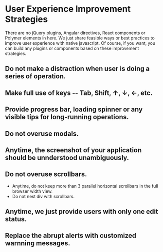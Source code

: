 # User Experience Improvement Strategies
There are no jQuery plugins, Angular directives, React components or Polymer elements in here. We just share feasible ways or best practices to improve user experience with native javascript.
Of course, if you want, you can build any plugins or components based on these improvement strategies.

## Do not make a distraction when user is doing a series of operation.

## Make full use of keys -- Tab, Shift, ↑, ↓, ←, etc.

## Provide progress bar, loading spinner or any visible tips for long-running operations.

## Do not overuse modals.

## Anytime, the screenshot of your application should be unnderstood unambiguously. 

## Do not overuse scrollbars.
* Anytime, do not keep more than 3 parallel horizontal scrollbars in the full browser width view.
* Do not nest div with scrollbars.

## Anytime, we just provide users with only one edit status.

## Replace the abrupt alerts with customized warnning messages.
